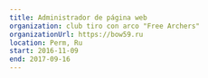 ```yaml
---
title: Administrador de página web
organization: club tiro con arco "Free Archers"
organizationUrl: https://bow59.ru
location: Perm, Ru
start: 2016-11-09
end: 2017-09-16
---
```

